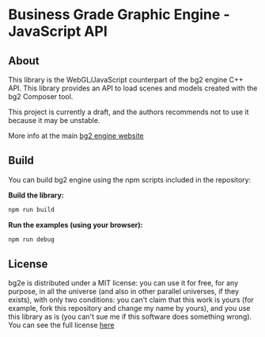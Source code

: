 # Business Grade Graphic Engine - JavaScript API
## About

This library is the WebGL/JavaScript counterpart of the bg2 engine C++ API. This library provides an API to
load scenes and models created with the bg2 Composer tool.

This project is currently a draft, and the authors recommends not to use it because it may be unstable.

More info at the main [bg2 engine website](http://www.bg2engine.com)

## Build

You can build bg2 engine using the npm scripts included in the repository:

**Build the library:**

```sh
npm run build
```

**Run the examples (using your browser):**

```sh
npm run debug
```

## License

bg2e is distributed under a MIT license: you can use it for free, for any purpose, in all the universe (and also in other parallel universes, if they exists), with only two conditions: you can't claim that this work is yours (for example, fork this repository and change my name by yours), and you use this library as is (you can't sue me if this software does something wrong). You can see the full license [here](LICENSE.md)

